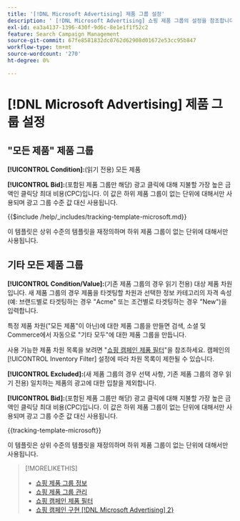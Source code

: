 ```yaml
---
title: '[!DNL Microsoft Advertising] 제품 그룹 설정'
description: ' [!DNL Microsoft Advertising] 쇼핑 제품 그룹의 설정을 참조합니다.'
exl-id: ea3a4137-1396-430f-9d6c-8e1e1f1f52c2
feature: Search Campaign Management
source-git-commit: 67fe8581832dc0762d62908d01672e53cc95b847
workflow-type: tm+mt
source-wordcount: '270'
ht-degree: 0%

---
```


# [!DNL Microsoft Advertising] 제품 그룹 설정

## &quot;모든 제품&quot; 제품 그룹

**[!UICONTROL Condition]:**(읽기 전용) 모든 제품

**[!UICONTROL Bid]:**(포함된 제품 그룹만 해당) 광고 클릭에 대해 지불할 가장 높은 금액인 클릭당 최대 비용(CPC)입니다. 이 값은 하위 제품 그룹이 없는 단위에 대해서만 사용되며 광고 그룹 수준 값 대신 사용됩니다.

<!-- **[!UICONTROL Tracking Template]:** -->

{{$include /help/_includes/tracking-template-microsoft.md}}

이 템플릿은 상위 수준의 템플릿을 재정의하며 하위 제품 그룹이 없는 단위에 대해서만 사용됩니다.

## 기타 모든 제품 그룹

**[!UICONTROL Condition/Value]:**(기존 제품 그룹의 경우 읽기 전용) 대상 제품 차원입니다. 새 제품 그룹의 경우 제품을 타겟팅할 차원과 선택한 정보 카테고리의 자격 속성(예: 브랜드별로 타겟팅하는 경우 &quot;Acme&quot; 또는 조건별로 타겟팅하는 경우 &quot;New&quot;)을 입력합니다.

특정 제품 차원(&quot;모든 제품&quot;이 아닌)에 대한 제품 그룹을 만들면 검색, 소셜 및 Commerce에서 자동으로 &quot;기타 모두&quot;에 대한 제품 그룹을 만듭니다.

사용 가능한 제품 차원 목록을 보려면 &quot;[쇼핑 캠페인 제품 필터](/help/search-social-commerce/campaign-management/campaigns/shopping-campaign-product-filters.md)&quot;을 참조하세요. 캠페인의 [!UICONTROL Inventory Filter] 설정에 따라 차원 목록이 제한될 수 있습니다.

**[!UICONTROL Excluded]:**(새 제품 그룹의 경우 선택 사항, 기존 제품 그룹의 경우 읽기 전용) 일치하는 제품의 광고에 대한 입찰을 제외합니다.

**[!UICONTROL Bid]:**(포함된 제품 그룹만 해당) 광고 클릭에 대해 지불할 가장 높은 금액인 클릭당 최대 비용(CPC)입니다. 이 값은 하위 제품 그룹이 없는 단위에 대해서만 사용되며 광고 그룹 수준 값 대신 사용됩니다.

<!-- **[!UICONTROL Tracking Template]:** -->

<!-- ExL can't handle the same include twice in the same file, so using a snippet for the second occurrence.

{{$include /help/_includes/tracking-template-microsoft.md}}
-->

{{tracking-template-microsoft}}

이 템플릿은 상위 수준의 템플릿을 재정의하며 하위 제품 그룹이 없는 단위에 대해서만 사용됩니다.

>[!MORELIKETHIS]
>
>* [쇼핑 제품 그룹 정보](product-group-about.md)
>* [쇼핑 제품 그룹 관리](product-group-manage.md)
>* [쇼핑 캠페인 제품 필터](/help/search-social-commerce/campaign-management/campaigns/shopping-campaign-product-filters.md)
>* [쇼핑 캠페인 구현 [!DNL Microsoft Advertising] 2}](/help/search-social-commerce/campaign-management/special-campaign-types/microsoft-shopping-campaigns.md)

